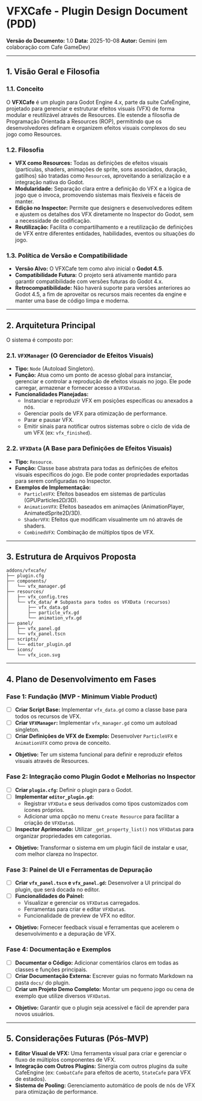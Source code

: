 # VFXCafe - Plugin Design Document (PDD)

**Versão do Documento:** 1.0
**Data:** 2025-10-08
**Autor:** Gemini (em colaboração com Cafe GameDev)

---

## 1. Visão Geral e Filosofia

### 1.1. Conceito

O **VFXCafe** é um plugin para Godot Engine 4.x, parte da suíte CafeEngine, projetado para gerenciar e estruturar efeitos visuais (VFX) de forma modular e reutilizável através de Resources. Ele estende a filosofia de Programação Orientada a Resources (ROP), permitindo que os desenvolvedores definam e organizem efeitos visuais complexos do seu jogo como Resources.

### 1.2. Filosofia

-   **VFX como Resources:** Todas as definições de efeitos visuais (partículas, shaders, animações de sprite, sons associados, duração, gatilhos) são tratadas como `Resource`s, aproveitando a serialização e a integração nativa do Godot.
-   **Modularidade:** Separação clara entre a definição do VFX e a lógica de jogo que o invoca, promovendo sistemas mais flexíveis e fáceis de manter.
-   **Edição no Inspector:** Permite que designers e desenvolvedores editem e ajustem os detalhes dos VFX diretamente no Inspector do Godot, sem a necessidade de codificação.
-   **Reutilização:** Facilita o compartilhamento e a reutilização de definições de VFX entre diferentes entidades, habilidades, eventos ou situações do jogo.

### 1.3. Política de Versão e Compatibilidade

-   **Versão Alvo:** O VFXCafe tem como alvo inicial o **Godot 4.5**.
-   **Compatibilidade Futura:** O projeto será ativamente mantido para garantir compatibilidade com versões futuras do Godot 4.x.
-   **Retrocompatibilidade:** Não haverá suporte para versões anteriores ao Godot 4.5, a fim de aproveitar os recursos mais recentes da engine e manter uma base de código limpa e moderna.

---

## 2. Arquitetura Principal

O sistema é composto por:

### 2.1. `VFXManager` (O Gerenciador de Efeitos Visuais)

-   **Tipo:** `Node` (Autoload Singleton).
-   **Função:** Atua como um ponto de acesso global para instanciar, gerenciar e controlar a reprodução de efeitos visuais no jogo. Ele pode carregar, armazenar e fornecer acesso a `VFXData`s.
-   **Funcionalidades Planejadas:**
    -   Instanciar e reproduzir VFX em posições específicas ou anexados a nós.
    -   Gerenciar pools de VFX para otimização de performance.
    -   Parar e pausar VFX.
    -   Emitir sinais para notificar outros sistemas sobre o ciclo de vida de um VFX (ex: `vfx_finished`).

### 2.2. `VFXData` (A Base para Definições de Efeitos Visuais)

-   **Tipo:** `Resource`.
-   **Função:** Classe base abstrata para todas as definições de efeitos visuais específicos do jogo. Ele pode conter propriedades exportadas para serem configuradas no Inspector.
-   **Exemplos de Implementação:**
    -   `ParticleVFX`: Efeitos baseados em sistemas de partículas (GPUParticles2D/3D).
    -   `AnimationVFX`: Efeitos baseados em animações (AnimationPlayer, AnimatedSprite2D/3D).
    -   `ShaderVFX`: Efeitos que modificam visualmente um nó através de shaders.
    -   `CombinedVFX`: Combinação de múltiplos tipos de VFX.

---

## 3. Estrutura de Arquivos Proposta

```
addons/vfxcafe/
├── plugin.cfg
├── components/
│   └── vfx_manager.gd
├── resources/
│   ├── vfx_config.tres
│   └── vfx_data/ # Subpasta para todos os VFXData (recursos)
│       ├── vfx_data.gd
│       ├── particle_vfx.gd
│       └── animation_vfx.gd
├── panel/
│   ├── vfx_panel.gd
│   └── vfx_panel.tscn
├── scripts/
│   └── editor_plugin.gd
└── icons/
    └── vfx_icon.svg
```

---

## 4. Plano de Desenvolvimento em Fases

### Fase 1: Fundação (MVP - Minimum Viable Product)

-   [ ] **Criar Script Base:** Implementar `vfx_data.gd` como a classe base para todos os recursos de VFX.
-   [ ] **Criar `VFXManager`:** Implementar `vfx_manager.gd` como um autoload singleton.
-   [ ] **Criar Definições de VFX de Exemplo:** Desenvolver `ParticleVFX` e `AnimationVFX` como prova de conceito.
-   **Objetivo:** Ter um sistema funcional para definir e reproduzir efeitos visuais através de Resources.

### Fase 2: Integração como Plugin Godot e Melhorias no Inspector

-   [ ] **Criar `plugin.cfg`:** Definir o plugin para o Godot.
-   [ ] **Implementar `editor_plugin.gd`:**
    -   Registrar `VFXData` e seus derivados como tipos customizados com ícones próprios.
    -   Adicionar uma opção no menu `Create Resource` para facilitar a criação de `VFXData`s.
-   [ ] **Inspector Aprimorado:** Utilizar `_get_property_list()` nos `VFXData`s para organizar propriedades em categorias.
-   **Objetivo:** Transformar o sistema em um plugin fácil de instalar e usar, com melhor clareza no Inspector.

### Fase 3: Painel de UI e Ferramentas de Depuração

-   [ ] **Criar `vfx_panel.tscn` e `vfx_panel.gd`:** Desenvolver a UI principal do plugin, que será docada no editor.
-   [ ] **Funcionalidades do Painel:**
    -   Visualizar e gerenciar os `VFXData`s carregados.
    -   Ferramentas para criar e editar `VFXData`s.
    -   Funcionalidade de preview de VFX no editor.
-   **Objetivo:** Fornecer feedback visual e ferramentas que acelerem o desenvolvimento e a depuração de VFX.

### Fase 4: Documentação e Exemplos

-   [ ] **Documentar o Código:** Adicionar comentários claros em todas as classes e funções principais.
-   [ ] **Criar Documentação Externa:** Escrever guias no formato Markdown na pasta `docs/` do plugin.
-   [ ] **Criar um Projeto Demo Completo:** Montar um pequeno jogo ou cena de exemplo que utilize diversos `VFXData`s.
-   **Objetivo:** Garantir que o plugin seja acessível e fácil de aprender para novos usuários.

---

## 5. Considerações Futuras (Pós-MVP)

-   **Editor Visual de VFX:** Uma ferramenta visual para criar e gerenciar o fluxo de múltiplos componentes de VFX.
-   **Integração com Outros Plugins:** Sinergia com outros plugins da suíte CafeEngine (ex: `CombatCafe` para efeitos de acerto, `StateCafe` para VFX de estados).
-   **Sistema de Pooling:** Gerenciamento automático de pools de nós de VFX para otimização de performance.
